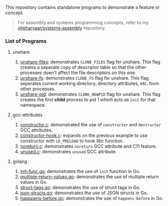 This repository contains standalone programs to demonstrate a feature or concept.

> For assembly and systems programming concepts, refer to my [sheharyaar/systems-assembly](https://github.com/sheharyaar/systems-assembly) repository.

### List of Programs

1. unshare
   1. [unshare-files](./unshare/unshare-files.c): demonstrates `CLONE_FILES` flag for unshare. This flag creates a seperate copy of descriptor table so that the other processes doen't affect the file descriptors on this one.
   2. [unshare-fs](./unshare/unshare-fs.c): demonstrates `CLONE_FS` flag for unshare. This flag seperates current working directory, directory attributes, etc. from other processes.
   3. [unshare-pid](./unshare/unshare-pid.c): demonstrates `CLONE_NEWPID` flag for unshare. This flag creates the first **child** process to pid 1 which acts as `init` for that namespace.

2. gcc-attributes
   1. [constructor.c](./gcc-attributes/constructor.c): demonstrated the use of `constructor` and `destructor` GCC attributes.
   2. [constructor-hook.c](./gcc-attributes/constructor-hook.c): expands on the previous example to use constructor with `LD_PRELOAD` to hook libc function.
   3. [noreturn.c](./gcc-attributes/noreturn.c): demonstrates `noreturn` GCC attribute and C11 feature.
   4. [unused.c](./gcc-attributes/unused.c): demonstrates `unused` GCC attribute.

3. golang
   1. [init-func.go](./golang/init-func.go): demonstrates the use of `init` function in Go.
   2. [multiple-return-values.go](./golang/multiple-return-values.go): demonstrates the use of multiple return values in Go.
   3. [struct-tags.go](./golang/struct-tags.go): demonstrates the use of struct tags in Go.
   4. [json-structs.go](./golang/json-structs.go): demonstrates the use of JSON structs in Go.
   5. [happpens-before.go](./golang/happens-before.go): demonstrates the use of `happens-before` in Go.
